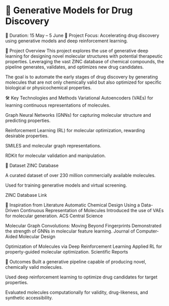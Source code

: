 # 🧬 Generative Models for Drug Discovery
📅 Duration: 15 May – 5 June
🔬 Project Focus: Accelerating drug discovery using generative models and deep reinforcement learning.

📘 Project Overview
This project explores the use of generative deep learning for designing novel molecular structures with potential therapeutic properties. Leveraging the vast ZINC database of chemical compounds, the pipeline generates, validates, and optimizes new drug candidates.

The goal is to automate the early stages of drug discovery by generating molecules that are not only chemically valid but also optimized for specific biological or physicochemical properties.

🛠️ Key Technologies and Methods
Variational Autoencoders (VAEs) for learning continuous representations of molecules.

Graph Neural Networks (GNNs) for capturing molecular structure and predicting properties.

Reinforcement Learning (RL) for molecular optimization, rewarding desirable properties.

SMILES and molecular graph representations.

RDKit for molecular validation and manipulation.

🧪 Dataset
ZINC Database

A curated dataset of over 230 million commercially available molecules.

Used for training generative models and virtual screening.

ZINC Database Link

🧠 Inspiration from Literature
Automatic Chemical Design Using a Data-Driven Continuous Representation of Molecules
Introduced the use of VAEs for molecular generation.
ACS Central Science

Molecular Graph Convolutions: Moving Beyond Fingerprints
Demonstrated the strength of GNNs in molecular feature learning.
Journal of Computer-Aided Molecular Design

Optimization of Molecules via Deep Reinforcement Learning
Applied RL for property-guided molecular optimization.
Scientific Reports

🏁 Outcomes
Built a generative pipeline capable of producing novel, chemically valid molecules.

Used deep reinforcement learning to optimize drug candidates for target properties.

Evaluated molecules computationally for validity, drug-likeness, and synthetic accessibility.
